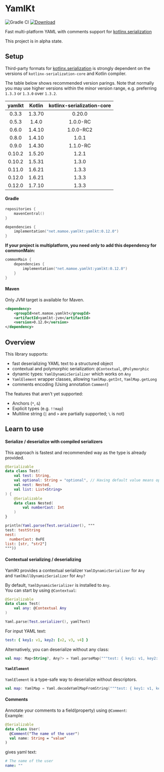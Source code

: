 # YamlKt

![Gradle CI](https://github.com/mamoe/yamlkt/workflows/Gradle%20CI/badge.svg?branch=master)
[![Download](https://api.bintray.com/packages/mamoe/yamlkt/yamlkt/images/download.svg)](https://bintray.com/mamoe/yamlkt/yamlkt/)

[kotlinx.serialization]: https://github.com/kotlin/kotlinx.serialization

Fast multi-platform YAML with comments support for [kotlinx.serialization]

This project is in alpha state.

## Setup

Third-party formats for [kotlinx.serialization] is strongly dependent on the versions of `kotlinx-serialization-core` and Kotlin compiler.

The table below shows recommended version parings.
Note that normally you may use higher versions within the minor version range, e.g. preferring `1.3.3` or `1.3.0` over `1.3.2`.

| yamlkt | Kotlin | kotlinx-serialization-core |
|:------:|:------:|:--------------------------:|
| 0.3.3  | 1.3.70 |           0.20.0           |
| 0.5.3  | 1.4.0  |          1.0.0-RC          |
| 0.6.0  | 1.4.10 |         1.0.0-RC2          |
| 0.8.0  | 1.4.10 |           1.0.1            |
| 0.9.0  | 1.4.30 |          1.1.0-RC          |
| 0.10.2 | 1.5.20 |           1.2.1            |
| 0.10.2 | 1.5.31 |           1.3.0            |
| 0.11.0 | 1.6.21 |           1.3.3            |
| 0.12.0 | 1.6.21 |           1.3.3            |
| 0.12.0 | 1.7.10 |           1.3.3            |

#### Gradle

```kotlin
repositories {
    mavenCentral()
}
```

```kotlin
dependencies {
    implementation("net.mamoe.yamlkt:yamlkt:0.12.0")
}
```

**If your project is multiplatform, you need only to add this dependency for commonMain:**

```kotlin
commonMain {
    dependencies {
        implementation("net.mamoe.yamlkt:yamlkt:0.12.0")
    }
}
```

#### Maven

Only JVM target is available for Maven.

```xml
<dependency>
    <groupId>net.mamoe.yamlkt</groupId>
    <artifactId>yamlkt-jvm</artifactId>
    <version>0.12.0</version>
</dependency>
```

## Overview

This library supports:

- fast deserializing YAML text to a structured object
- contextual and polymorphic serialization: `@Contextual`, `@Polymorphic`
- dynamic types: `YamlDynamicSerializer` which works on `Any`
- `YamlElement` wrapper classes, allowing `YamlMap.getInt`, `YamlMap.getLong`
- comments encoding (Using annotation `Comment`)

The features that aren't yet supported:

- Anchors (`*`, `&`)
- Explicit types (e.g. `!!map`)
- Multiline string (`|` and `>` are partially supported; `\` is not)

## Learn to use

#### Serialize / deserialize with compiled serializers

This approach is fastest and recommended way as the type is already provided.

```kotlin
@Serializable
data class Test(
    val test: String,
    val optional: String = "optional", // Having default value means optional
    val nest: Nested,
    val list: List<String>
) {
    @Serializable
    data class Nested(
        val numberCast: Int
    )
}

println(Yaml.parse(Test.serializer(), """
test: testString
nest: 
  numberCast: 0xFE
list: [str, "str2"]
"""))
```

#### Contextual serializing / deserializing

YamlKt provides a contextual serializer `YamlDynamicSerializer` for `Any`  
and `YamlNullDynamicSerializer` for `Any?`

By default, `YamlDynamicSerializer` is installed to `Any`.  
You can start by using `@Contextual`:

```kotlin
@Serializable
data class Test(
    val any: @Contextual Any
)

Yaml.parse(Test.serializer(), yamlText)
```

For input YAML text:

```yaml
test: { key1: v1, key2: [v2, v3, v4] }
```

Alternatively, you can deserialize without any class:

```kotlin
val map: Map<String?, Any?> = Yaml.parseMap("""test: { key1: v1, key2: [v2, v3, v4] }""")
```

#### `YamlElement`

`YamlElement` is a type-safe way to deserialize without descriptors.

```kotlin
val map: YamlMap = Yaml.decodeYamlMapFromString("""test: { key1: v1, key2: [v2, v3, v4] }""")
```

#### Comments

Annotate your comments to a field(property) using `@Comment`:  
Example:

```kotlin
@Serializable
data class User(
  @Comment("The name of the user")
  val name: String = "value"
)
```

gives yaml text:

```yaml
# The name of the user
name: ""
```
